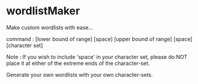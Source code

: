 # wordlistMaker
Make custom wordlists with ease...

command : [lower bound of range] [space] [upper bound of range] [space] [character set]

Note : If you wish to include 'space' in your character set, please do NOT place it at either of the extreme ends of the character-set.

Generate your own wordlists with your own character-sets.
